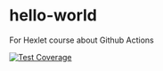 # hello-world
For Hexlet course about Github Actions

[![Test Coverage](https://api.codeclimate.com/v1/badges/a4a40fcae6d35ac11f33/test_coverage)](https://codeclimate.com/github/Sapphireisone/hello-world/test_coverage)